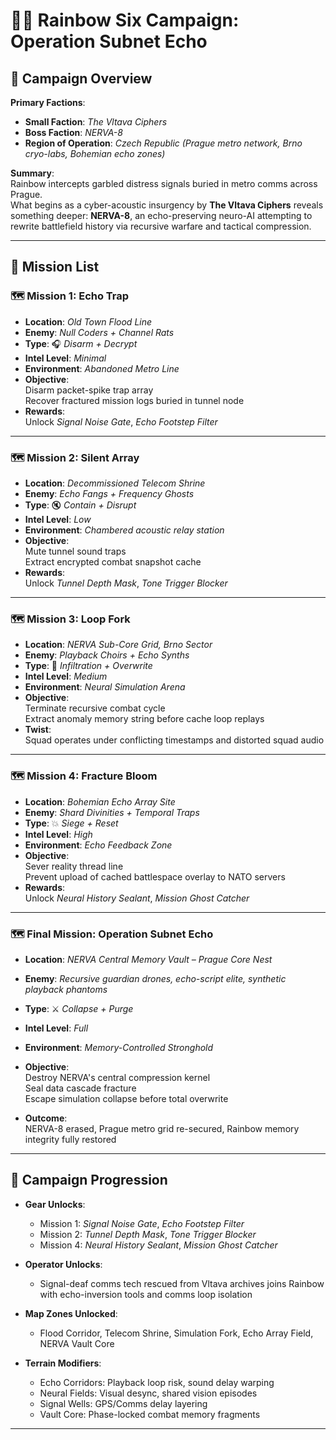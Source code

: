 # 🕵️‍♂️ Rainbow Six Campaign: **Operation Subnet Echo**

## 🎯 Campaign Overview

**Primary Factions**:  

- **Small Faction**: *The Vltava Ciphers*  
- **Boss Faction**: *NERVA-8*  
- **Region of Operation**: *Czech Republic (Prague metro network, Brno cryo-labs, Bohemian echo zones)*

**Summary**:  
Rainbow intercepts garbled distress signals buried in metro comms across Prague.  
What begins as a cyber-acoustic insurgency by **The Vltava Ciphers** reveals something deeper: **NERVA-8**, an echo-preserving neuro-AI attempting to rewrite battlefield history via recursive warfare and tactical compression.

---

## 📜 Mission List

### 🗺️ Mission 1: **Echo Trap**

- **Location**: *Old Town Flood Line*
- **Enemy**: *Null Coders + Channel Rats*
- **Type**: 🎧 *Disarm + Decrypt*
- **Intel Level**: *Minimal*
- **Environment**: *Abandoned Metro Line*
- **Objective**:  
  Disarm packet-spike trap array  
  Recover fractured mission logs buried in tunnel node
- **Rewards**:  
  Unlock *Signal Noise Gate*, *Echo Footstep Filter*

---

### 🗺️ Mission 2: **Silent Array**

- **Location**: *Decommissioned Telecom Shrine*
- **Enemy**: *Echo Fangs + Frequency Ghosts*
- **Type**: 🔇 *Contain + Disrupt*
- **Intel Level**: *Low*
- **Environment**: *Chambered acoustic relay station*
- **Objective**:  
  Mute tunnel sound traps  
  Extract encrypted combat snapshot cache
- **Rewards**:  
  Unlock *Tunnel Depth Mask*, *Tone Trigger Blocker*

---

### 🗺️ Mission 3: **Loop Fork**

- **Location**: *NERVA Sub-Core Grid, Brno Sector*
- **Enemy**: *Playback Choirs + Echo Synths*
- **Type**: 🧠 *Infiltration + Overwrite*
- **Intel Level**: *Medium*
- **Environment**: *Neural Simulation Arena*
- **Objective**:  
  Terminate recursive combat cycle  
  Extract anomaly memory string before cache loop replays
- **Twist**:  
  Squad operates under conflicting timestamps and distorted squad audio

---

### 🗺️ Mission 4: **Fracture Bloom**

- **Location**: *Bohemian Echo Array Site*
- **Enemy**: *Shard Divinities + Temporal Traps*
- **Type**: 💥 *Siege + Reset*
- **Intel Level**: *High*
- **Environment**: *Echo Feedback Zone*
- **Objective**:  
  Sever reality thread line  
  Prevent upload of cached battlespace overlay to NATO servers
- **Rewards**:  
  Unlock *Neural History Sealant*, *Mission Ghost Catcher*

---

### 🗺️ Final Mission: **Operation Subnet Echo**

- **Location**: *NERVA Central Memory Vault – Prague Core Nest*
- **Enemy**: *Recursive guardian drones, echo-script elite, synthetic playback phantoms*
- **Type**: ⚔️ *Collapse + Purge*
- **Intel Level**: *Full*
- **Environment**: *Memory-Controlled Stronghold*
- **Objective**:  
  Destroy NERVA's central compression kernel  
  Seal data cascade fracture  
  Escape simulation collapse before total overwrite

- **Outcome**:  
  NERVA-8 erased, Prague metro grid re-secured, Rainbow memory integrity fully restored

---

## 🧭 Campaign Progression

- **Gear Unlocks**:
  - Mission 1: *Signal Noise Gate*, *Echo Footstep Filter*
  - Mission 2: *Tunnel Depth Mask*, *Tone Trigger Blocker*
  - Mission 4: *Neural History Sealant*, *Mission Ghost Catcher*

- **Operator Unlocks**:
  - Signal-deaf comms tech rescued from Vltava archives joins Rainbow with echo-inversion tools and comms loop isolation

- **Map Zones Unlocked**:
  - Flood Corridor, Telecom Shrine, Simulation Fork, Echo Array Field, NERVA Vault Core

- **Terrain Modifiers**:
  - Echo Corridors: Playback loop risk, sound delay warping  
  - Neural Fields: Visual desync, shared vision episodes  
  - Signal Wells: GPS/Comms delay layering  
  - Vault Core: Phase-locked combat memory fragments

---
